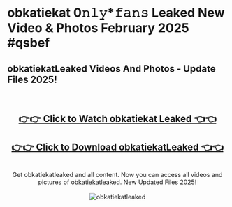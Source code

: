 # obkatiekat 0𝚗𝚕𝚢*𝚏𝚊𝚗𝚜 Leaked New Video & Photos February 2025 #qsbef

<h2>obkatiekatLeaked Videos And Photos - Update Files 2025!</h2>
<br>
<div align="center">
<h2><a href="https://mediaupload.pro?title=obkatiekat&ref=11F" rel="nofollow">👉👉 Click to Watch obkatiekat Leaked 👈👈</a></h2>
<h2><a href="https://mediaupload.pro?title=obkatiekat&ref=11F" rel="nofollow">👉👉 Click to Download obkatiekatLeaked 👈👈</a></h2>
<br>
Get obkatiekatleaked and all content. Now you can access all videos and pictures of obkatiekatleaked. New Updated Files 2025!
<br>
<br>
<a href="https://mediaupload.pro?title=obkatiekat&ref=11F" rel="nofollow" data-target="animated-image.originalLink"><img src="https://i.ibb.co/Gkj2r4b/banner.png" alt="obkatiekatleaked" style="max-width: 100%; display: inline-block;" data-target="animated-image.originalImage"></a>
</div>
<br>

